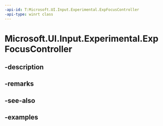 ```yaml
---
-api-id: T:Microsoft.UI.Input.Experimental.ExpFocusController
-api-type: winrt class
---
```


# Microsoft.UI.Input.Experimental.ExpFocusController

<!--
public sealed class ExpFocusController : Microsoft.UI.Input.Experimental.ExpInputObject
-->


## -description

## -remarks

## -see-also

## -examples


